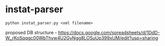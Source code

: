 # instat-parser


`python instat_parser.py <xml filename>`
  


proposed DB structure - https://docs.google.com/spreadsheets/d/1DdD-W_rKoSqqgc00WbThvw4U2GvNgg8LOSuUp399xUM/edit?usp=sharing
